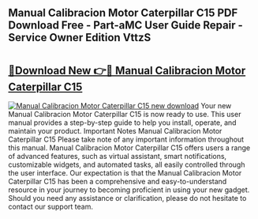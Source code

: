 ## Manual Calibracion Motor Caterpillar C15 PDF Download Free - Part-aMC User Guide Repair - Service Owner Edition VttzS

# <h2><a href="http://bc51792.oget.top/?id=Manual+Calibracion+Motor+Caterpillar+C15">🔗Download New 👉🔴 Manual Calibracion Motor Caterpillar C15</a></h2>

[![Manual Calibracion Motor Caterpillar C15 new download](https://i.imgur.com/5g1atiW.png)](http://bc51792.oget.top/?id=Manual+Calibracion+Motor+Caterpillar+C15)
Your new Manual Calibracion Motor Caterpillar C15 is now ready to use. This user manual provides a step-by-step guide to help you install, operate, and maintain your product. Important Notes Manual Calibracion Motor Caterpillar C15 Please take note of any important information throughout this manual. Manual Calibracion Motor Caterpillar C15 offers users a range of advanced features, such as virtual assistant, smart notifications, customizable widgets, and automated tasks, all easily controlled through the user interface. Our expectation is that the Manual Calibracion Motor Caterpillar C15 has been a comprehensive and easy-to-understand resource in your journey to becoming proficient in using your new gadget. Should you need any assistance or clarification, please do not hesitate to contact our support team.
